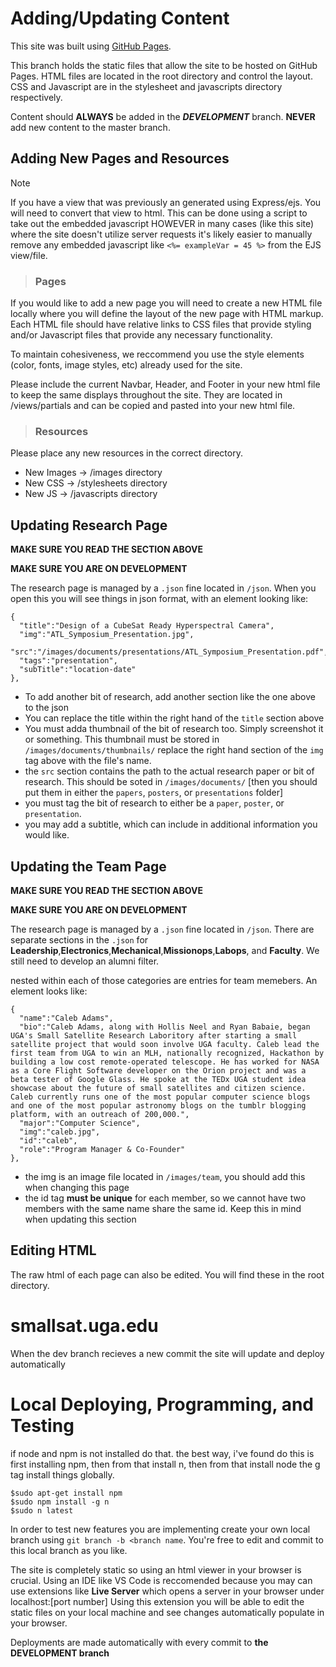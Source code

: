 # Adding/Updating Content
This site was built using [GitHub Pages](https://pages.github.com/).

This branch holds the static files that allow the site to be hosted on GitHub Pages. HTML files are located in the root directory and control the layout. CSS and Javascript are in the stylesheet and javascripts directory respectively.

Content should **ALWAYS** be added in the ***DEVELOPMENT*** branch. **NEVER** add new content to the master branch.
## Adding New Pages and Resources
> [!Note]
> If you have a view that was previously an generated using Express/ejs. You will need to convert that view to html. This can be done using a script to take out the embedded javascript HOWEVER in many cases (like this site) where the site doesn't utilize server requests it's likely easier to manually remove any embedded javascript like `<%= exampleVar = 45 %>` from the EJS view/file.

> ### Pages

If you would like to add a new page you will need to create a new HTML file locally where you will define the layout of the new page with HTML markup. Each HTML file should have relative links to CSS files that provide styling and/or Javascript files that provide any necessary functionality.

To maintain cohesiveness, we reccommend you use the style elements (color, fonts, image styles, etc) already used for the site. 

Please include the current Navbar, Header, and Footer in your new html file to keep the same displays throughout the site. They are located in /views/partials and can be copied and pasted into your new html file. 

> ### Resources
Please place any new resources in the correct directory.

- New Images -> /images directory
- New CSS -> /stylesheets directory
- New JS -> /javascripts directory

## Updating Research Page
**MAKE SURE YOU READ THE SECTION ABOVE**

**MAKE SURE YOU ARE ON DEVELOPMENT**

The research page is managed by a `.json` fine located in `/json`. When you open this you will see things in json format, with an element looking like:

```
{
  "title":"Design of a CubeSat Ready Hyperspectral Camera",
  "img":"ATL_Symposium_Presentation.jpg",
  "src":"/images/documents/presentations/ATL_Symposium_Presentation.pdf",
  "tags":"presentation",
  "subTitle":"location-date"
},
```

* To add another bit of research, add another section like the one above to the json
* You can replace the title within the right hand of the `title` section above
* You must adda thumbnail of the bit of research too. Simply screenshot it or something. This thumbnail must be stored in `/images/documents/thumbnails/` replace the right hand section of the `img` tag above with the file's name.
* the `src` section contains the path to the actual research paper or bit of research. This should be soted in `/images/documents/` [then you should put them in either the `papers`, `posters`, or `presentations` folder]
* you must tag the bit of research to either be a `paper`, `poster`, or `presentation`.
* you may add a subtitle, which can include in additional information you would like.

## Updating the Team Page
**MAKE SURE YOU READ THE SECTION ABOVE**

**MAKE SURE YOU ARE ON DEVELOPMENT**

The research page is managed by a `.json` fine located in `/json`. There are separate sections in the `.json` for **Leadership**,**Electronics**,**Mechanical**,**Missionops**,**Labops**, and **Faculty**. We still need to develop an alumni filter.

nested within each of those categories are entries for team memebers. An element looks like:

```
{
  "name":"Caleb Adams",
  "bio":"Caleb Adams, along with Hollis Neel and Ryan Babaie, began UGA's Small Satellite Research Laboritory after starting a small satellite project that would soon involve UGA faculty. Caleb lead the first team from UGA to win an MLH, nationally recognized, Hackathon by building a low cost remote-operated telescope. He has worked for NASA as a Core Flight Software developer on the Orion project and was a beta tester of Google Glass. He spoke at the TEDx UGA student idea showcase about the future of small satellites and citizen science. Caleb currently runs one of the most popular computer science blogs and one of the most popular astronomy blogs on the tumblr blogging platform, with an outreach of 200,000.",
  "major":"Computer Science",
  "img":"caleb.jpg",
  "id":"caleb",
  "role":"Program Manager & Co-Founder"
},
```

* the img is an image file located in `/images/team`, you should add this when changing this page
* the id tag **must be unique** for each member, so we cannot have two members with the same name share the same id. Keep this in mind when updating this section

## Editing HTML
The raw html of each page can also be edited. You will find these in the root directory. 


# smallsat.uga.edu
When the dev branch recieves a new commit the site will update and deploy automatically

# Local Deploying, Programming, and Testing
if node and npm is not installed do that. the best way, i've found do this is first installing npm, then from that install n, then from that install node
the g tag install things globally.

```
$sudo apt-get install npm
$sudo npm install -g n
$sudo n latest
```
In order to test new features you are implementing create your own local branch using `git branch -b <branch name`. You're free to edit and commit to this local branch as you like. 

The site is completely static so using an html viewer in your browser is crucial.
Using an IDE like VS Code is reccomended because you may can use extensions like **Live Server** which opens a server in your browser under localhost:[port number] Using this extension you will be able to edit the static files on your local machine and see changes automatically populate in your browser.

Deployments are made automatically with every commit to **the DEVELOPMENT branch**


